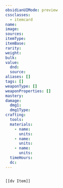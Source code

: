 ```yaml
---
obsidianUIMode: preview
cssclasses:
  - itemcard
name: 
image: 
sources:
itemType: 
itemBase: 
rarity: 
weight: 
bulk: 
value:
  dnd: 
  source: 
aliases: []
tags: []
weaponType: []
weaponProperties: []
mastery: 
damage:
  dmg1: 
  dmg1Type: 
crafting:
  tools: 
  materials:
    - name: 
      units: 
    - name: 
      units: 
    - name: 
      units: 
  timeHours: 
  dc: 
---
```


```meta-bind-embed

[[dv Item]]

```